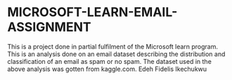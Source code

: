 # MICROSOFT-LEARN-EMAIL-ASSIGNMENT
This is a project done in partial fulfilment of the Microsoft learn program. 
This is an analysis done on an email dataset describing the distribution and classification of an email as spam or no spam.
The dataset used in the above analysis was gotten from kaggle.com.
Edeh Fidelis Ikechukwu